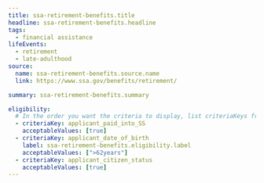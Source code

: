```yaml
---
title: ssa-retirement-benefits.title
headline: ssa-retirement-benefits.headline
tags:
  - financial assistance
lifeEvents:
  - retirement
  - late-adulthood
source:
  name: ssa-retirement-benefits.source.name
  link: https://www.ssa.gov/benefits/retirement/

summary: ssa-retirement-benefits.summary

eligibility:
  # In the order you want the criteria to display, list criteriaKeys from the csv here, each followed by a comma-separated list of which values indicate eligibility for that criteria. Wrap individual values in quotes if they have inner commas.
  - criteriaKey: applicant_paid_into_SS
    acceptableValues: [true]
  - criteriaKey: applicant_date_of_birth
    label: ssa-retirement-benefits.eligibility.label
    acceptableValues: [">62years"]
  - criteriaKey: applicant_citizen_status
    acceptableValues: [true]
---
```

